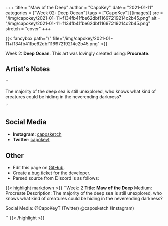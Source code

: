+++
title =       "Maw of the Deep"
author =      "CapoKey"
date =        "2021-01-11"
categories =  ["Week 02: Deep Ocean"]
tags =        ["CapoKey"]
[[images]]
                      src = "/img/capokey/2021-01-11+f134fb41fbe62dbf11697219214c2b45.png"
                      alt = "/img/capokey/2021-01-11+f134fb41fbe62dbf11697219214c2b45.png"
                      stretch = "cover"
+++


{{< fancybox path="/" file="/img/capokey/2021-01-11+f134fb41fbe62dbf11697219214c2b45.png" >}}


Week 2: **Deep Ocean**. This art was lovingly created using: **Procreate**.

## Artist's Notes

``

The majority of the deep sea is still unexplored, who knows what kind of creatures could be hiding in the neverending darkness?

``

## Social Media

- **Instagram**: [caposketch]()
- **Twitter**: [capokeyt]()


## Other

- Edit this page on [GitHub](https://github.com/teaminkling/web-refresh/edit/main/blog/content/blog/capokey-week-2-7802.md).
- Create [a bug ticket](https://github.com/teaminkling/web-refresh/issues/new?assignees=&labels=bug&template=problem-report.md&title=) for the developer.
- Parsed source from Discord is as follows:

{{< highlight markdown >}}
``Week: 2
**Title:  Maw of the Deep**
Medium: Procreate
Description: The majority of the deep sea is still unexplored, who knows what kind of creatures could be hiding in the neverending darkness?

Social Media: @CapoKeyT (Twitter) @caposketch (Instagram)

``
{{< /highlight >}}